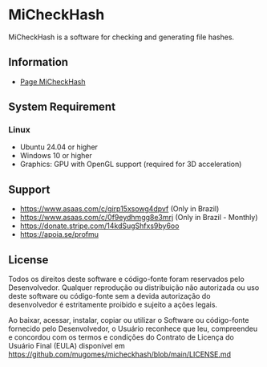 # MiCheckHash

MiCheckHash is a software for checking and generating file hashes.

## Information

 - [Page MiCheckHash](https://github.com/mugomes/micheckhash)

## System Requirement

### Linux

 - Ubuntu 24.04 or higher
 - Windows 10 or higher
 - Graphics: GPU with OpenGL support (required for 3D acceleration)

## Support

- https://www.asaas.com/c/girp15xsowg4dpvf (Only in Brazil)
- https://www.asaas.com/c/0f9eydhmgg8e3mrj (Only in Brazil - Monthly)
- https://donate.stripe.com/14kdSugShfxs9by6oo
- https://apoia.se/profmu

## License

Todos os direitos deste software e código-fonte foram reservados pelo Desenvolvedor. Qualquer reprodução ou distribuição não autorizada ou uso deste software ou código-fonte sem a devida autorização do desenvolvedor é estritamente proibido e sujeito a ações legais.

Ao baixar, acessar, instalar, copiar ou utilizar o Software ou código-fonte fornecido pelo Desenvolvedor, o Usuário reconhece que leu, compreendeu e concordou com os termos e condições do Contrato de Licença do Usuário Final (EULA) disponível em https://github.com/mugomes/micheckhash/blob/main/LICENSE.md